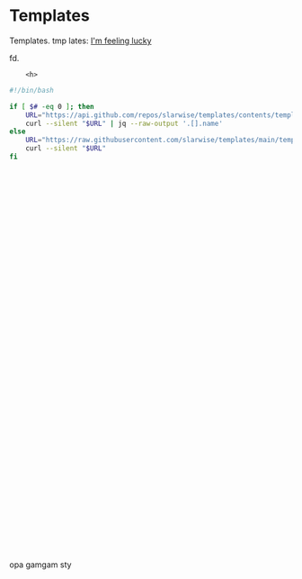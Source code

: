 # Templates

Templates. tmp lates: [I'm feeling lucky]

fd.

        <h>

```sh
#!/bin/bash

if [ $# -eq 0 ]; then
    URL="https://api.github.com/repos/slarwise/templates/contents/templates"
    curl --silent "$URL" | jq --raw-output '.[].name'
else
    URL="https://raw.githubusercontent.com/slarwise/templates/main/templates/${1}"
    curl --silent "$URL"
fi
```

<html>
    <br>
    <br>
    <br>
    <br>
    <br>
    <br>
    <br>
    <br>
    <br>
    <br>
    <br>
    <br>
    <br>
    <br>
    <br>
    <br>
    <br>
    <br>
    <br>
    <br>
    <br>
    <br>
    <br>
    <br>
    <br>
    <br>
    <br>
    <br>
    <br>
    <br>
    <br>
    <br>
    <br>
    <br>
    <br>
    <br>
    <br>
    <br>
    <br>
    <br>

opa gamgam sty

</html>

[I'm feeling lucky]: https://slarwise.github.io/templates/
